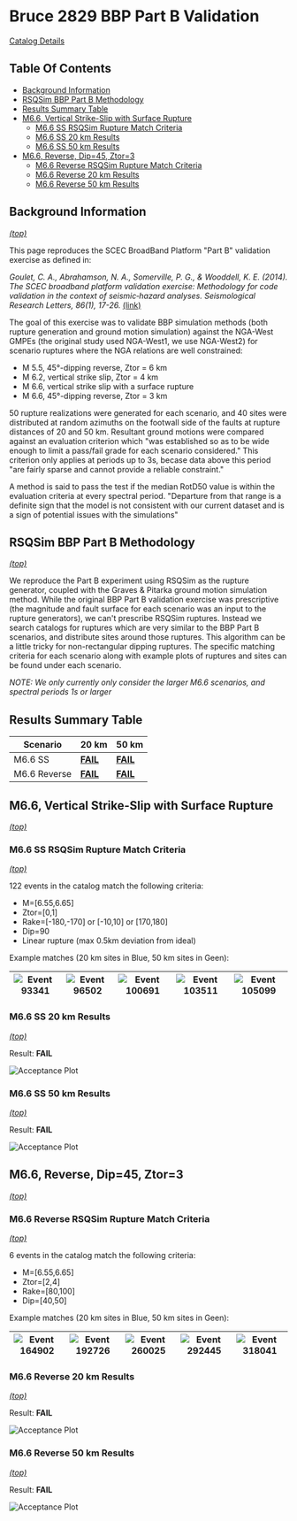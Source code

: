 # Bruce 2829 BBP Part B Validation

[Catalog Details](../#bruce-2829)

## Table Of Contents
* [Background Information](#background-information)
* [RSQSim BBP Part B Methodology](#rsqsim-bbp-part-b-methodology)
* [Results Summary Table](#results-summary-table)
* [M6.6, Vertical Strike-Slip with Surface Rupture](#m66-vertical-strike-slip-with-surface-rupture)
  * [M6.6 SS RSQSim Rupture Match Criteria](#m66-ss-rsqsim-rupture-match-criteria)
  * [M6.6 SS 20 km Results](#m66-ss-20-km-results)
  * [M6.6 SS 50 km Results](#m66-ss-50-km-results)
* [M6.6, Reverse, Dip=45, Ztor=3](#m66-reverse-dip45-ztor3)
  * [M6.6 Reverse RSQSim Rupture Match Criteria](#m66-reverse-rsqsim-rupture-match-criteria)
  * [M6.6 Reverse 20 km Results](#m66-reverse-20-km-results)
  * [M6.6 Reverse 50 km Results](#m66-reverse-50-km-results)
## Background Information
*[(top)](#table-of-contents)*


This page reproduces the SCEC BroadBand Platform "Part B" validation exercise as defined in:

*Goulet, C. A., Abrahamson, N. A., Somerville, P. G., & Wooddell, K. E. (2014). The SCEC broadband platform validation exercise: Methodology for code validation in the context of seismic‐hazard analyses. Seismological Research Letters, 86(1), 17-26.* [(link)](https://pubs.geoscienceworld.org/ssa/srl/article/86/1/17/315438/the-scec-broadband-platform-validation-exercise)

The goal of this exercise was to validate BBP simulation methods (both rupture generation and ground motion simulation) against the NGA-West GMPEs (the original study used NGA-West1, we use NGA-West2) for scenario ruptures where the NGA relations are well constrained:

* M 5.5, 45°-dipping reverse, Ztor = 6 km
* M 6.2, vertical strike slip, Ztor = 4 km
* M 6.6, vertical strike slip with a surface rupture
* M 6.6, 45°-dipping reverse, Ztor = 3 km

50 rupture realizations were generated for each scenario, and 40 sites were distributed at random azimuths on the footwall side of the faults at rupture distances of 20 and 50 km. Resultant ground motions were compared against an evaluation criterion which "was established so as to be wide enough to limit a pass/fail grade for each scenario considered." This criterion only applies at periods up to 3s, becase data above this period "are fairly sparse and cannot provide a reliable constraint."

A method is said to pass the test if the median RotD50 value is within the evaluation criteria at every spectral period. "Departure from that range is a definite sign that the model is not consistent with our current dataset and is a sign of potential issues with the simulations"

## RSQSim BBP Part B Methodology
*[(top)](#table-of-contents)*

We reproduce the Part B experiment using RSQSim as the rupture generator, coupled with the Graves & Pitarka ground motion simulation method. While the original BBP Part B validation exercise was prescriptive (the magnitude and fault surface for each scenario was an input to the rupture generators), we can't prescribe RSQSim ruptures. Instead we search catalogs for ruptures which are very similar to the BBP Part B scenarios, and distribute sites around those ruptures. This algorithm can be a little tricky for non-rectangular dipping ruptures. The specific matching criteria for each scenario along with example plots of ruptures and sites can be found under each scenario.

*NOTE: We only currently only consider the larger M6.6 scenarios, and spectral periods 1s or larger*

## Results Summary Table

| Scenario | 20 km | 50 km |
|-----|-----|-----|
| M6.6 SS | **[FAIL](#m66-ss-20-km-results)** | **[FAIL](#m66-ss-50-km-results)** |
| M6.6 Reverse | **[FAIL](#m66-reverse-20-km-results)** | **[FAIL](#m66-reverse-50-km-results)** |

## M6.6, Vertical Strike-Slip with Surface Rupture
*[(top)](#table-of-contents)*

### M6.6 SS RSQSim Rupture Match Criteria
*[(top)](#table-of-contents)*

122 events in the catalog match the following criteria:

* M=[6.55,6.65]
* Ztor=[0,1]
* Rake=[-180,-170] or [-10,10] or [170,180]
* Dip=90
* Linear rupture (max 0.5km deviation from ideal)

Example matches (20 km sites in Blue, 50 km sites in Geen):

| ![Event 93341](resources/m6p6_vert_ss_surface_match_0_event_93341.png) | ![Event 96502](resources/m6p6_vert_ss_surface_match_1_event_96502.png) | ![Event 100691](resources/m6p6_vert_ss_surface_match_2_event_100691.png) | ![Event 103511](resources/m6p6_vert_ss_surface_match_3_event_103511.png) | ![Event 105099](resources/m6p6_vert_ss_surface_match_4_event_105099.png) |
|-----|-----|-----|-----|-----|
### M6.6 SS 20 km Results
*[(top)](#table-of-contents)*

Result: **FAIL**

![Acceptance Plot](resources/m6p6_vert_ss_surface_20km.png)

### M6.6 SS 50 km Results
*[(top)](#table-of-contents)*

Result: **FAIL**

![Acceptance Plot](resources/m6p6_vert_ss_surface_50km.png)

## M6.6, Reverse, Dip=45, Ztor=3
*[(top)](#table-of-contents)*

### M6.6 Reverse RSQSim Rupture Match Criteria
*[(top)](#table-of-contents)*

6 events in the catalog match the following criteria:

* M=[6.55,6.65]
* Ztor=[2,4]
* Rake=[80,100]
* Dip=[40,50]

Example matches (20 km sites in Blue, 50 km sites in Geen):

| ![Event 164902](resources/m6p6_reverse_match_0_event_164902.png) | ![Event 192726](resources/m6p6_reverse_match_1_event_192726.png) | ![Event 260025](resources/m6p6_reverse_match_2_event_260025.png) | ![Event 292445](resources/m6p6_reverse_match_3_event_292445.png) | ![Event 318041](resources/m6p6_reverse_match_4_event_318041.png) |
|-----|-----|-----|-----|-----|
### M6.6 Reverse 20 km Results
*[(top)](#table-of-contents)*

Result: **FAIL**

![Acceptance Plot](resources/m6p6_reverse_20km.png)

### M6.6 Reverse 50 km Results
*[(top)](#table-of-contents)*

Result: **FAIL**

![Acceptance Plot](resources/m6p6_reverse_50km.png)

